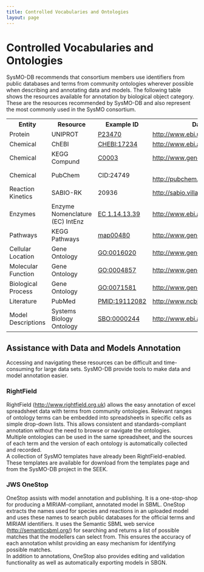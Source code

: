 ```yaml
---
title: Controlled Vocabularies and Ontologies
layout: page
---
```


# Controlled Vocabularies and Ontologies

SysMO-DB recommends that consortium members use identifiers from public databases and terms from community ontologies wherever possible when describing and annotating data and models. The following table shows the resources available for annotation by biological object category. These are the resources recommended by SysMO-DB and also represent the most commonly used in the SysMO consortium.

<table>
	<tbody><tr>
		<th>Entity </th>
		<th>Resource </th>
		<th>Example ID </th>
		<th>Database <span class="caps">URL</span> </th>
		<th><span class="caps">MIRIAM</span> <span class="caps">URN</span> </th>
	</tr>
	<tr>
		<td> Protein </td>
		<td> <span class="caps">UNIPROT</span> </td>
		<td> <a href="http://www.uniprot.org/uniprot/p23470">P23470</a> </td>
		<td> <a href="http://www.ebi.uniprot.org">http://www.ebi.uniprot.org</a> </td>
		<td> urn:miriam:uniprot </td>
	</tr>
	<tr>
		<td>Chemical </td>
		<td> ChEBI </td>
		<td> <a href="http://www.ebi.ac.uk/chebi/searchId.do;25A6E76925354DCD82F282F5BA968FFE?chebiId=CHEBI:17234"><span class="caps">CHEBI</span>:17234</a></td>
		<td> <a href="http://www.ebi.ac.uk/chebi/">http://www.ebi.ac.uk/chebi/</a> </td>
		<td> urn:miriam:obo.chebi </td>
	</tr>
	<tr>
		<td> Chemical </td>
		<td> <span class="caps">KEGG</span> Compund </td>
		<td> <a href="http://www.genome.jp/dbget-bin/www_bget?cpd:C00031">C0003</a> </td>
		<td> <a href="http://www.genome.jp/kegg/ligand.html">http://www.genome.jp/kegg/ligand.html</a> </td>
		<td> urn:miriam:kegg.compound </td>
	</tr>
	<tr>
		<td> Chemical </td>
		<td> PubChem </td>
		<td> <span class="caps">CID</span>:24749 </td>
		<td> <br>
<a href="http://pubchem.ncbi.nlm.nih.gov/">http://pubchem.ncbi.nlm.nih.gov/</a> </td>
		<td> urn:miriam:pubchem.compound </td>
	</tr>
	<tr>
		<td> Reaction Kinetics </td>
		<td> <span class="caps">SABIO</span>-RK </td>
		<td> 20936 </td>
		<td> <a href="http://sabio.villa-bosch.de/">http://sabio.villa-bosch.de/</a> </td>
		<td> urn:miriam:sabiork.reaction </td>
	</tr>
	<tr>
		<td> Enzymes </td>
		<td> Enzyme Nomenclature (EC) IntEnz </td>
		<td> <a href="http://www.ebi.ac.uk/intenz/query?cmd=SearchEC&amp;ec=1.14.13.39">EC 1.14.13.39</a> </td>
		<td> <a href="http://www.ebi.ac.uk/intenz/">http://www.ebi.ac.uk/intenz/</a> </td>
		<td> urn:miriam:ec-code </td>
	</tr>
	<tr>
		<td> Pathways </td>
		<td> <span class="caps">KEGG</span> Pathways </td>
		<td> <a href="http://www.genome.jp/kegg/pathway/map/map00480.html">map00480</a> </td>
		<td> <a href="http://www.genome.jp/kegg/pathway.html">http://www.genome.jp/kegg/pathway.html</a> </td>
		<td> urn:miriam:kegg.pathway </td>
	</tr>
	<tr>
		<td> Cellular Location </td>
		<td> Gene Ontology </td>
		<td> <a href="http://amigo.geneontology.org/cgi-bin/amigo/term-details.cgi?term=GO:0016020">GO:0016020</a></td>
		<td> <a href="http://www.geneontology.org/">http://www.geneontology.org/</a> </td>
		<td> urn:miriam:obo.go </td>
	</tr>
	<tr>
		<td> Molecular Function </td>
		<td> Gene Ontology </td>
		<td> <a href="http://amigo.geneontology.org/cgi-bin/amigo/term-details.cgi?term=GO:0004857">GO:0004857</a></td>
		<td> <a href="http://www.geneontology.org/">http://www.geneontology.org/</a> </td>
		<td> urn:miriam:obo.go </td>
	</tr>
	<tr>
		<td> Biological Process </td>
		<td> Gene Ontology </td>
		<td> <a href="http://amigo.geneontology.org/cgi-bin/amigo/term-details.cgi?term=GO:0071581">GO:0071581</a></td>
		<td> <a href="http://www.geneontology.org/">http://www.geneontology.org/</a> </td>
		<td> urn:miriam:obo.go </td>
	</tr>
	<tr>
		<td> Literature </td>
		<td> PubMed </td>
		<td> <a href="http://www.ncbi.nlm.nih.gov/pubmed/19112082"><span class="caps">PMID</span>:19112082</a></td>
		<td> <a href="http://www.ncbi.nlm.nih.gov/pubmed/">http://www.ncbi.nlm.nih.gov/pubmed/</a> </td>
		<td> urn:miriam:pubmed </td>
	</tr>
	<tr>
		<td> Model Descriptions </td>
		<td> Systems Biology Ontology </td>
		<td> <a href="http://www.ebi.ac.uk/sbo/main/browse.jsp?nodeId=245"><span class="caps">SBO</span>:0000244</a></td>
		<td> <a href="http://www.ebi.ac.uk/sbo/">http://www.ebi.ac.uk/sbo/</a> </td>
		<td> urn:miriam:biomodels.sbo </td>
	</tr>
</tbody></table>

## Assistance with Data and Models Annotation

Accessing and navigating these resources can be difficult and time-consuming for large data sets. SysMO-DB provide tools to make data and model annotation easier.

### RightField

RightField (http://www.rightfield.org.uk) allows the easy annotation of excel spreadsheet data with terms from community ontologies. Relevant ranges of ontology terms can be embedded into spreadsheets in specific cells as simple drop-down lists. This allows consistent and standards-compliant annotation without the need to browse or navigate the ontologies.   
Multiple ontologies can be used in the same spreadsheet, and the sources of each term and the version of each ontology is automatically collected and recorded.   
A collection of SysMO templates have already been RightField-enabled. These templates are available for download from the templates page and from the SysMO-DB project in the SEEK.

### JWS OneStop

OneStop assists with model annotation and publishing. It is a one-stop-shop for producing a MIRIAM-compliant, annotated model in SBML. OneStop extracts the names used for species and reactions in an uploaded model and uses these names to search public databases for the official terms and MIRIAM identifiers. It uses the Semantic SBML web service (http://semanticsbml.org/) for searching and returns a list of possible matches that the modellers can select from. This ensures the accuracy of each annotation whilst providing an easy mechanism for identifying possible matches.   
In addition to annotations, OneStop also provides editing and validation functionality as well as automatically exporting models in SBGN.  
